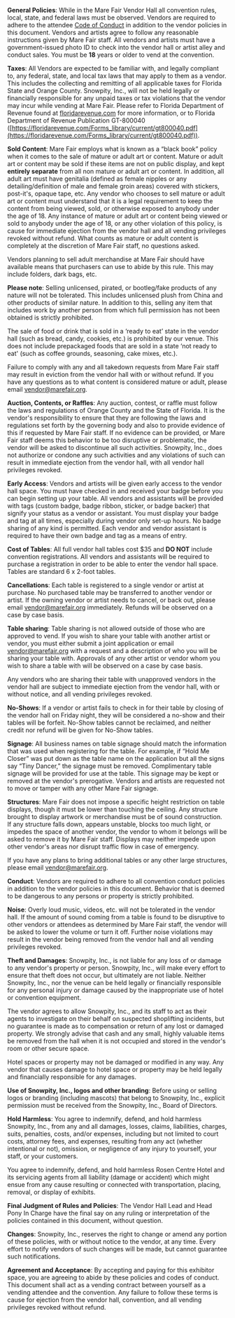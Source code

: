 **General Policies**: While in the Mare Fair Vendor Hall all convention rules, local, state, and federal laws must be observed. Vendors are required to adhere to the attendee [Code of Conduct](Code%20of%20Conduct.md) in addition to the vendor policies in this document. Vendors and artists agree to follow any reasonable instructions given by Mare Fair staff. All vendors and artists must have a government-issued photo ID to check into the vendor hall or artist alley and conduct sales. You must be **18** years or older to vend at the convention.

**Taxes**: All Vendors are expected to be familiar with, and legally compliant to, any federal, state, and local tax laws that may apply to them as a vendor. This includes the collecting and remitting of all applicable taxes for Florida State and Orange County. Snowpity, Inc., will not be held legally or financially responsible for any unpaid taxes or tax violations that the vendor may incur while vending at Mare Fair. Please refer to Florida Department of Revenue found at [floridarevenue.com](https://floridarevenue.com/) for more information, or to Florida Department of Revenue Publication GT-800040 ([https://floridarevenue.com/Forms_library/current/gt800040.pdf](https://floridarevenue.com/Forms_library/current/gt800040.pdf)).

**Sold Content**: Mare Fair employs what is known as a “black book” policy when it comes to the sale of mature or adult art or content. Mature or adult art or content may be sold if these items are not on public display, and kept **entirely separate** from all non mature or adult art or content. In addition, all adult art must have genitalia (defined as female nipples or any detailing/definition of male and female groin areas) covered with stickers, post-it's, opaque tape, etc. Any vendor who chooses to sell mature or adult art or content must understand that it is a legal requirement to keep the content from being viewed, sold, or otherwise exposed to anybody under the age of 18. Any instance of mature or adult art or content being viewed or sold to anybody under the age of 18, or any other violation of this policy, is cause for immediate ejection from the vendor hall and all vending privileges revoked without refund. What counts as mature or adult content is completely at the discretion of Mare Fair staff, no questions asked.

Vendors planning to sell adult merchandise at Mare Fair should have available means that purchasers can use to abide by this rule.  This may include folders, dark bags, etc.

**Please note**: Selling unlicensed, pirated, or bootleg/fake products of any nature will not be tolerated. This includes unlicensed plush from China and other products of similar nature. In addition to this, selling any item that includes work by another person from which full permission has not been obtained is strictly prohibited.

The sale of food or drink that is sold in a ‘ready to eat’ state in the vendor hall (such as bread, candy, cookies, etc.) is prohibited by our venue. This does not include prepackaged foods that are sold in a state ‘not ready to eat' (such as coffee grounds, seasoning, cake mixes, etc.).

Failure to comply with any and all takedown requests from Mare Fair staff may result in eviction from the vendor hall with or without refund. If you have any questions as to what content is considered mature or adult, please email [vendor@marefair.org](mailto:vendor@marefair.org).

**Auction, Contents, or Raffles**: Any auction, contest, or raffle must follow the laws and regulations of Orange County and the State of Florida. It is the vendor's responsibility to ensure that they are following the laws and regulations set forth by the governing body and also to provide evidence of this if requested by Mare Fair staff. If no evidence can be provided, or Mare Fair staff deems this behavior to be too disruptive or problematic, the vendor will be asked to discontinue all such activities. Snowpity, Inc., does not authorize or condone any such activities and any violations of such can result in immediate ejection from the vendor hall, with all vendor hall privileges revoked.

**Early Access**: Vendors and artists will be given early access to the vendor hall space. You must have checked in and received your badge before you can begin setting up your table. All vendors and assistants will be provided with tags (custom badge, badge ribbon, sticker, or badge backer) that signify your status as a vendor or assistant. You must display your badge and tag at all times, especially during vendor only set-up hours. No badge sharing of any kind is permitted. Each vendor and vendor assistant is required to have their own badge and tag as a means of entry.

**Cost of Tables**: All full vendor hall tables cost $35 and **DO NOT** include convention registrations. All vendors and assistants will be required to purchase a registration in order to be able to enter the vendor hall space. Tables are standard 6 x 2-foot tables.

**Cancellations**: Each table is registered to a single vendor or artist at purchase. No purchased table may be transferred to another vendor or artist. If the owning vendor or artist needs to cancel, or back out, please email [vendor@marefair.org](mailto:vendor@marefair.org) immediately. Refunds will be observed on a case by case basis.

**Table sharing**: Table sharing is not allowed outside of those who are approved to vend. If you wish to share your table with another artist or vendor, you must either submit a joint application or email [vendor@marefair.org](mailto:vendor@marefair.org) with a request and a description of who you will be sharing your table with. Approvals of any other artist or vendor whom you wish to share a table with will be observed on a case by case basis. 

Any vendors who are sharing their table with unapproved vendors in the vendor hall are subject to immediate ejection from the vendor hall, with or without notice, and all vending privileges revoked.

**No-Shows**: If a vendor or artist fails to check in for their table by closing of the vendor hall on Friday night, they will be considered a no-show and their tables will be forfeit. No-Show tables cannot be reclaimed, and neither credit nor refund will be given for No-Show tables.

**Signage**: All business names on table signage should match the information that was used when registering for the table. For example, if “Hold Me Closer” was put down as the table name on the application but all the signs say “Tiny Dancer,” the signage must be removed. Complimentary table signage will be provided for use at the table. This signage may be kept or removed at the vendor's prerogative. Vendors and artists are requested not to move or tamper with any other Mare Fair signage.

**Structures**: Mare Fair does not impose a specific height restriction on table displays, though it must be lower than touching the ceiling. Any structure brought to display artwork or merchandise must be of sound construction. If any structure falls down, appears unstable, blocks too much light, or impedes the space of another vendor, the vendor to whom it belongs will be asked to remove it by Mare Fair staff. Displays may neither impede upon other vendor's areas nor disrupt traffic flow in case of emergency.

If you have any plans to bring additional tables or any other large structures, please email [vendor@marefair.org](mailto:vendor@marefair.org).

**Conduct**: Vendors are required to adhere to all convention conduct policies in addition to the vendor policies in this document. Behavior that is deemed to be dangerous to any persons or property is strictly prohibited.

**Noise**: Overly loud music, videos, etc. will not be tolerated in the vendor hall. If the amount of sound coming from a table is found to be disruptive to other vendors or attendees as determined by Mare Fair staff, the vendor will be asked to lower the volume or turn it off. Further noise violations may result in the vendor being removed from the vendor hall and all vending privileges revoked.

**Theft and Damages**: Snowpity, Inc., is not liable for any loss of or damage to any vendor's property or person. Snowpity, Inc., will make every effort to ensure that theft does not occur, but ultimately are not liable. Neither Snowpity, Inc., nor the venue can be held legally or financially responsible for any personal injury or damage caused by the inappropriate use of hotel or convention equipment.

The vendor agrees to allow Snowpity, Inc., and its staff to act as their agents to investigate on their behalf on suspected shoplifting incidents, but no guarantee is made as to compensation or return of any lost or damaged property. We strongly advise that cash and any small, highly valuable items be removed from the hall when it is not occupied and stored in the vendor's room or other secure space. 

Hotel spaces or property may not be damaged or modified in any way. Any vendor that causes damage to hotel space or property may be held legally and financially responsible for any damages.

**Use of Snowpity, Inc., logos and other branding**: Before using or selling logos or branding (including mascots) that belong to Snowpity, Inc., explicit permission must be received from the Snowpity, Inc., Board of Directors.

**Hold Harmless**: You agree to indemnify, defend, and hold harmless Snowpity, Inc., from any and all damages, losses, claims, liabilities, charges, suits, penalties, costs, and/or expenses, including but not limited to court costs, attorney fees, and expenses, resulting from any act (whether intentional or not), omission, or negligence of any injury to yourself, your staff, or your customers.

You agree to indemnify, defend, and hold harmless Rosen Centre Hotel and its servicing agents from all liability (damage or accident) which might ensue from any cause resulting or connected with transportation, placing, removal, or display of exhibits.

**Final Judgment of Rules and Policies**: The Vendor Hall Lead and Head Pony In Charge have the final say on any ruling or interpretation of the policies contained in this document, without question.

**Changes**: Snowpity, Inc., reserves the right to change or amend any portion of these policies, with or without notice to the vendor, at any time. Every effort to notify vendors of such changes will be made, but cannot guarantee such notifications.

**Agreement and Acceptance**: By accepting and paying for this exhibitor space, you are agreeing to abide by these policies and codes of conduct. This document shall act as a vending contract between yourself as a vending attendee and the convention. Any failure to follow these terms is cause for ejection from the vendor hall, convention, and all vending privileges revoked without refund.
